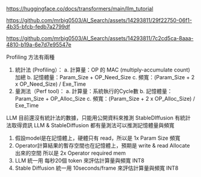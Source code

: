 https://huggingface.co/docs/transformers/main/llm_tutorial


https://github.com/mrbig0503/AI_Search/assets/14293811/29f22750-06f1-4b35-bfcb-fedb7a2799df


https://github.com/mrbig0503/AI_Search/assets/14293811/7c2cd5ca-8aaa-4810-b19a-6e7d7e95547e


Profiling 方法有兩種
1. 統計法 (Profiling）：
   a. 計算量：OP 的 MAC (multiply-accumulate count) 加總
   b. 記憶體量：Param_Size + OP_Need_Size
   c. 頻寬：(Param_Size + 2 x OP_Need_Size) / Exe_Time 
3. 量測法（Perf tool)：
   a. 計算量：系統執行的Cycle數
   b. 記憶體量：Param_Size + OP_Alloc_Size
   c. 頻寬：(Param_Size + 2 x OP_Alloc_Size) / Exe_Time 


LLM 目前還沒有統計法的數據，只能用公開資料來推測
StableDIffusion 有統計法取得資訊
LLM & StableDiffusion 都有量測法可以推測記憶體量與頻寬


1. 假設model是在記憶體上，硬體只有 read，所以是 1x Param Size 頻寬
2. Operator計算結果的暫存空間也在記憶體上，預期是 write & read Allocate 出來的空間
   所以是 2x Operator required mem
3. LLM 統一用 每秒20個 token 來評估計算量與頻寬 INT8
4. Stable Diffusion 統一用 10seconds/frame 來評估計算量與頻寬 INT8
